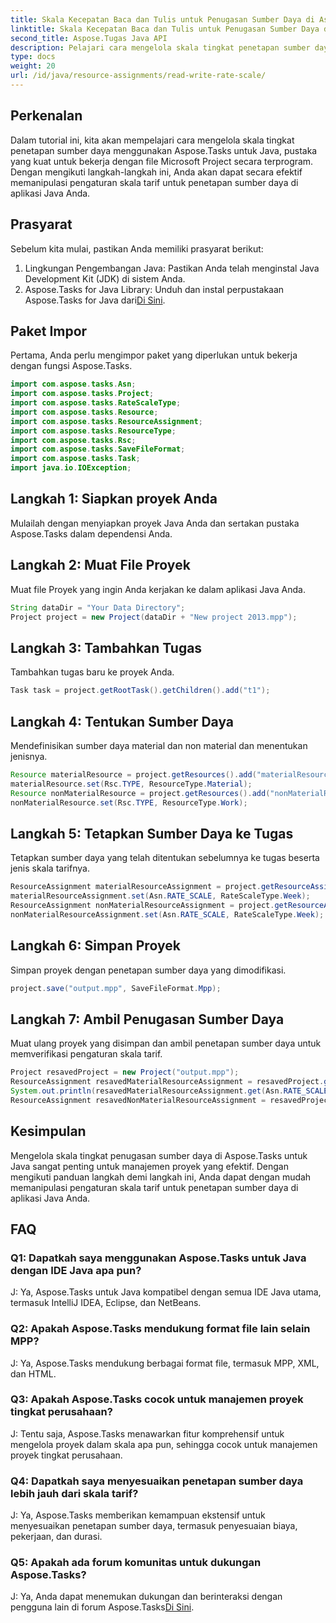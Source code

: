 ```yaml
---
title: Skala Kecepatan Baca dan Tulis untuk Penugasan Sumber Daya di Aspose.Tasks
linktitle: Skala Kecepatan Baca dan Tulis untuk Penugasan Sumber Daya di Aspose.Tasks
second_title: Aspose.Tugas Java API
description: Pelajari cara mengelola skala tingkat penetapan sumber daya secara efektif di Aspose.Tasks untuk Java dengan tutorial komprehensif ini.
type: docs
weight: 20
url: /id/java/resource-assignments/read-write-rate-scale/
---
```

## Perkenalan
Dalam tutorial ini, kita akan mempelajari cara mengelola skala tingkat penetapan sumber daya menggunakan Aspose.Tasks untuk Java, pustaka yang kuat untuk bekerja dengan file Microsoft Project secara terprogram. Dengan mengikuti langkah-langkah ini, Anda akan dapat secara efektif memanipulasi pengaturan skala tarif untuk penetapan sumber daya di aplikasi Java Anda.
## Prasyarat
Sebelum kita mulai, pastikan Anda memiliki prasyarat berikut:
1. Lingkungan Pengembangan Java: Pastikan Anda telah menginstal Java Development Kit (JDK) di sistem Anda.
2.  Aspose.Tasks for Java Library: Unduh dan instal perpustakaan Aspose.Tasks for Java dari[Di Sini](https://releases.aspose.com/tasks/java/).

## Paket Impor
Pertama, Anda perlu mengimpor paket yang diperlukan untuk bekerja dengan fungsi Aspose.Tasks. 
```java
import com.aspose.tasks.Asn;
import com.aspose.tasks.Project;
import com.aspose.tasks.RateScaleType;
import com.aspose.tasks.Resource;
import com.aspose.tasks.ResourceAssignment;
import com.aspose.tasks.ResourceType;
import com.aspose.tasks.Rsc;
import com.aspose.tasks.SaveFileFormat;
import com.aspose.tasks.Task;
import java.io.IOException;
```
## Langkah 1: Siapkan proyek Anda
Mulailah dengan menyiapkan proyek Java Anda dan sertakan pustaka Aspose.Tasks dalam dependensi Anda.
## Langkah 2: Muat File Proyek
Muat file Proyek yang ingin Anda kerjakan ke dalam aplikasi Java Anda.
```java
String dataDir = "Your Data Directory";
Project project = new Project(dataDir + "New project 2013.mpp");
```
## Langkah 3: Tambahkan Tugas
Tambahkan tugas baru ke proyek Anda.
```java
Task task = project.getRootTask().getChildren().add("t1");
```
## Langkah 4: Tentukan Sumber Daya
Mendefinisikan sumber daya material dan non material dan menentukan jenisnya.
```java
Resource materialResource = project.getResources().add("materialResource");
materialResource.set(Rsc.TYPE, ResourceType.Material);
Resource nonMaterialResource = project.getResources().add("nonMaterialResource");
nonMaterialResource.set(Rsc.TYPE, ResourceType.Work);
```
## Langkah 5: Tetapkan Sumber Daya ke Tugas
Tetapkan sumber daya yang telah ditentukan sebelumnya ke tugas beserta jenis skala tarifnya.
```java
ResourceAssignment materialResourceAssignment = project.getResourceAssignments().add(task, materialResource);
materialResourceAssignment.set(Asn.RATE_SCALE, RateScaleType.Week);
ResourceAssignment nonMaterialResourceAssignment = project.getResourceAssignments().add(task, nonMaterialResource);
nonMaterialResourceAssignment.set(Asn.RATE_SCALE, RateScaleType.Week);
```
## Langkah 6: Simpan Proyek
Simpan proyek dengan penetapan sumber daya yang dimodifikasi.
```java
project.save("output.mpp", SaveFileFormat.Mpp);
```
## Langkah 7: Ambil Penugasan Sumber Daya
Muat ulang proyek yang disimpan dan ambil penetapan sumber daya untuk memverifikasi pengaturan skala tarif.
```java
Project resavedProject = new Project("output.mpp");
ResourceAssignment resavedMaterialResourceAssignment = resavedProject.getResourceAssignments().getByUid(1);
System.out.println(resavedMaterialResourceAssignment.get(Asn.RATE_SCALE));
ResourceAssignment resavedNonMaterialResourceAssignment = resavedProject.getResourceAssignments().getByUid(2);
```

## Kesimpulan
Mengelola skala tingkat penugasan sumber daya di Aspose.Tasks untuk Java sangat penting untuk manajemen proyek yang efektif. Dengan mengikuti panduan langkah demi langkah ini, Anda dapat dengan mudah memanipulasi pengaturan skala tarif untuk penetapan sumber daya di aplikasi Java Anda.
## FAQ
### Q1: Dapatkah saya menggunakan Aspose.Tasks untuk Java dengan IDE Java apa pun?
J: Ya, Aspose.Tasks untuk Java kompatibel dengan semua IDE Java utama, termasuk IntelliJ IDEA, Eclipse, dan NetBeans.
### Q2: Apakah Aspose.Tasks mendukung format file lain selain MPP?
J: Ya, Aspose.Tasks mendukung berbagai format file, termasuk MPP, XML, dan HTML.
### Q3: Apakah Aspose.Tasks cocok untuk manajemen proyek tingkat perusahaan?
J: Tentu saja, Aspose.Tasks menawarkan fitur komprehensif untuk mengelola proyek dalam skala apa pun, sehingga cocok untuk manajemen proyek tingkat perusahaan.
### Q4: Dapatkah saya menyesuaikan penetapan sumber daya lebih jauh dari skala tarif?
J: Ya, Aspose.Tasks memberikan kemampuan ekstensif untuk menyesuaikan penetapan sumber daya, termasuk penyesuaian biaya, pekerjaan, dan durasi.
### Q5: Apakah ada forum komunitas untuk dukungan Aspose.Tasks?
 J: Ya, Anda dapat menemukan dukungan dan berinteraksi dengan pengguna lain di forum Aspose.Tasks[Di Sini](https://forum.aspose.com/c/tasks/15).